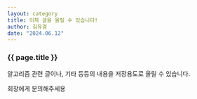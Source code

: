 ```yaml
---
layout: category
title: 이제 글을 올릴 수 있습니다!
author: 김유겸
date: "2024.06.12"
---
```


### {{ page.title }}

알고리즘 관련 글이나, 기타 등등의 내용을 저장용도로 올릴 수 있습니다.

회장에게 문의해주세용
